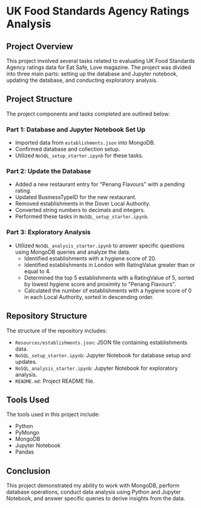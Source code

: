 # UK Food Standards Agency Ratings Analysis

## Project Overview
This project involved several tasks related to evaluating UK Food Standards Agency ratings data for Eat Safe, Love magazine. The project was divided into three main parts: setting up the database and Jupyter notebook, updating the database, and conducting exploratory analysis.

## Project Structure
The project components and tasks completed are outlined below:

### Part 1: Database and Jupyter Notebook Set Up
- Imported data from `establishments.json` into MongoDB.
- Confirmed database and collection setup.
- Utilized `NoSQL_setup_starter.ipynb` for these tasks.

### Part 2: Update the Database
- Added a new restaurant entry for "Penang Flavours" with a pending rating.
- Updated BusinessTypeID for the new restaurant.
- Removed establishments in the Dover Local Authority.
- Converted string numbers to decimals and integers.
- Performed these tasks in `NoSQL_setup_starter.ipynb`.

### Part 3: Exploratory Analysis
- Utilized `NoSQL_analysis_starter.ipynb` to answer specific questions using MongoDB queries and analyze the data.
  - Identified establishments with a hygiene score of 20.
  - Identified establishments in London with RatingValue greater than or equal to 4.
  - Determined the top 5 establishments with a RatingValue of 5, sorted by lowest hygiene score and proximity to "Penang Flavours".
  - Calculated the number of establishments with a hygiene score of 0 in each Local Authority, sorted in descending order.

## Repository Structure
The structure of the repository includes:
- `Resources/establishments.json`: JSON file containing establishments data.
- `NoSQL_setup_starter.ipynb`: Jupyter Notebook for database setup and updates.
- `NoSQL_analysis_starter.ipynb`: Jupyter Notebook for exploratory analysis.
- `README.md`: Project README file.

## Tools Used
The tools used in this project include:
- Python
- PyMongo
- MongoDB
- Jupyter Notebook
- Pandas

## Conclusion
This project demonstrated my ability to work with MongoDB, perform database operations, conduct data analysis using Python and Jupyter Notebook, and answer specific queries to derive insights from the data. 
